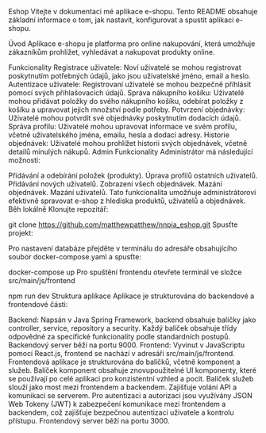 Eshop
Vítejte v dokumentaci mé aplikace e-shopu. Tento README obsahuje základní informace o tom, jak nastavit, konfigurovat a spustit aplikaci e-shopu.

Úvod
Aplikace e-shopu je platforma pro online nakupování, která umožňuje zákazníkům prohlížet, vyhledávat a nakupovat produkty online.

Funkcionality
Registrace uživatele: Noví uživatelé se mohou registrovat poskytnutím potřebných údajů, jako jsou uživatelské jméno, email a heslo.
Autentizace uživatele: Registrovaní uživatelé se mohou bezpečně přihlásit pomocí svých přihlašovacích údajů.
Správa nákupního košíku: Uživatelé mohou přidávat položky do svého nákupního košíku, odebírat položky z košíku a upravovat jejich množství podle potřeby.
Potvrzení objednávky: Uživatelé mohou potvrdit své objednávky poskytnutím dodacích údajů.
Správa profilu: Uživatelé mohou upravovat informace ve svém profilu, včetně uživatelského jména, emailu, hesla a dodací adresy.
Historie objednávek: Uživatelé mohou prohlížet historii svých objednávek, včetně detailů minulých nákupů.
Admin Funkcionality
Administrátor má následující možnosti:

Přidávání a odebírání položek (produkty).
Úprava profilů ostatních uživatelů.
Přidávání nových uživatelů.
Zobrazení všech objednávek.
Mazání objednávek.
Mazání uživatelů.
Tato funkcionalita umožňuje administrátorovi efektivně spravovat e-shop z hlediska produktů, uživatelů a objednávek.
Běh lokálně
Klonujte repozitář:

git clone https://github.com/matthewpatthew/nnpia_eshop.git
Spusťte projekt:

Pro nastavení databáze přejděte v terminálu do adresáře obsahujícího soubor docker-compose.yaml a spusťte:

docker-compose up
Pro spuštění frontendu otevřete terminál ve složce src/main/js/frontend

npm run dev
Struktura aplikace
Aplikace je strukturována do backendové a frontendové části:

Backend: Napsán v Java Spring Framework, backend obsahuje balíčky jako controller, service, repository a security. Každý balíček obsahuje třídy odpovědné za specifické funkcionality podle standardních postupů. Backendový server běží na portu 9000.
Frontend: Vyvinut v JavaScriptu pomocí React.js, frontend se nachází v adresáři src/main/js/frontend. Frontendová aplikace je strukturována do balíčků, včetně komponent a služeb. Balíček komponent obsahuje znovupoužitelné UI komponenty, které se používají po celé aplikaci pro konzistentní vzhled a pocit. Balíček služeb slouží jako most mezi frontendem a backendem. Zajišťuje volání API a komunikaci se serverem.
Pro autentizaci a autorizaci jsou využívány JSON Web Tokeny (JWT) k zabezpečení komunikace mezi frontendem a backendem, což zajišťuje bezpečnou autentizaci uživatele a kontrolu přístupu. Frontendový server běží na portu 3000.


